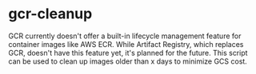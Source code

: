 # gcr-cleanup

GCR currently doesn't offer a built-in lifecycle management feature for container images like AWS ECR. While Artifact Registry, which replaces GCR, doesn't have this feature yet, it's planned for the future. This script can be used to clean up images older than x days to minimize GCS cost.